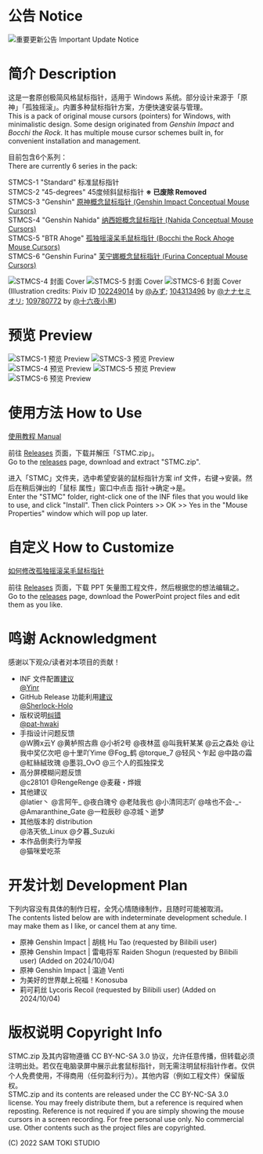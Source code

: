 # 公告 Notice

![重要更新公告 Important Update Notice](/HELP/Important%20Update%20Notice.png)

# 简介 Description

这是一套原创极简风格鼠标指针，适用于 Windows 系统。部分设计来源于「原神」「孤独摇滚」。内置多种鼠标指针方案，方便快速安装与管理。<br>
This is a pack of original mouse cursors (pointers) for Windows, with minimalistic design. Some design originated from *Genshin Impact* and *Bocchi the Rock*. It has multiple mouse cursor schemes built in, for convenient installation and management.

目前包含6个系列：<br>
There are currently 6 series in the pack:

STMCS-1 "Standard" 标准鼠标指针<br>
STMCS-2 "45-degrees" 45度倾斜鼠标指针 **※ 已废除 Removed**<br>
STMCS-3 "Genshin" [原神概念鼠标指针 (Genshin Impact Conceptual Mouse Cursors)](https://bilibili.com/video/BV1WW4y1x7ZY)<br>
STMCS-4 "Genshin Nahida" [纳西妲概念鼠标指针 (Nahida Conceptual Mouse Cursors)](https://bilibili.com/video/BV1Rt4y1K7Z8)<br>
STMCS-5 "BTR Ahoge" [孤独摇滚呆毛鼠标指针 (Bocchi the Rock Ahoge Mouse Cursors)](https://bilibili.com/video/BV1ke4y1F7ge)<br>
STMCS-6 "Genshin Furina" [芙宁娜概念鼠标指针 (Furina Conceptual Mouse Cursors)](https://bilibili.com/video/BV1im4y1H7Xg)

![STMCS-4 封面 Cover](/PREVIEW/STMCS-4%20封面%20Cover.png)
![STMCS-5 封面 Cover](/PREVIEW/STMCS-5%20封面%20Cover.png)
![STMCS-6 封面 Cover](/PREVIEW/STMCS-6%20封面%20Cover.png)
(Illustration credits: Pixiv ID [102249014](https://pixiv.net/en/artworks/102249014) by [@みず](https://pixiv.net/en/users/52273132); [104313496](https://pixiv.net/en/artworks/104313496) by [@ナナセミオリ](https://pixiv.net/en/users/739284); [109780772](https://pixiv.net/en/artworks/109780772) by [@十六夜小黑](https://pixiv.net/en/users/11976613))

# 预览 Preview

![STMCS-1 预览 Preview](/PREVIEW/STMCS-1%20预览%20Preview.png)
![STMCS-3 预览 Preview](/PREVIEW/STMCS-3%20预览%20Preview.png)
![STMCS-4 预览 Preview](/PREVIEW/STMCS-4%20预览%20Preview.png)
![STMCS-5 预览 Preview](/PREVIEW/STMCS-5%20预览%20Preview.png)
![STMCS-6 预览 Preview](/PREVIEW/STMCS-6%20预览%20Preview.png)

# 使用方法 How to Use

[使用教程 Manual](/HELP/使用教程%20Manual.pdf)

前往 [Releases](https://github.com/SamToki/Sam-Toki-Mouse-Cursors/releases/latest) 页面，下载并解压「STMC.zip」。<br>
Go to the [releases](https://github.com/SamToki/Sam-Toki-Mouse-Cursors/releases/latest) page, download and extract "STMC.zip".

进入「STMC」文件夹，选中希望安装的鼠标指针方案 inf 文件，右键→安装。然后在稍后弹出的「鼠标 属性」窗口中点击 指针→确定→是。<br>
Enter the "STMC" folder, right-click one of the INF files that you would like to use, and click "Install". Then click Pointers >> OK >> Yes in the "Mouse Properties" window which will pop up later.

# 自定义 How to Customize

[如何修改孤独摇滚呆毛鼠标指针](https://bilibili.com/video/BV1BD4y137dh)

前往 [Releases](https://github.com/SamToki/Sam-Toki-Mouse-Cursors/releases/latest) 页面，下载 PPT 矢量图工程文件，然后根据您的想法编辑之。<br>
Go to the [releases](https://github.com/SamToki/Sam-Toki-Mouse-Cursors/releases/latest) page, download the PowerPoint project files and edit them as you like.

# 鸣谢 Acknowledgment

感谢以下观众/读者对本项目的贡献！

- INF 文件配置[建议](https://github.com/SamToki/Sam-Toki-Mouse-Cursors/issues/1)<br>[@Yinr](https://github.com/Yinr)
- GitHub Release 功能利用[建议](https://github.com/SamToki/Sam-Toki-Mouse-Cursors/issues/3)<br>[@Sherlock-Holo](https://github.com/Sherlock-Holo)
- 版权说明[纠错](https://github.com/SamToki/Sam-Toki-Mouse-Cursors/issues/4)<br>[@pat-hwaki](https://github.com/pat-hwaki)
- 手指设计问题反馈<br>@W腾x云Y @黄栌照古鼎 @小祈2号 @夜林蓝 @叫我轩某某 @云之森处 @让我中奖亿次吧 @十里吖Yime @Fog_鹤 @torque_7 @轻风丶乍起 @中路の霜 @紅絲絨玫瑰 @墨羽_OvO @三个人的孤独探戈
- 高分屏模糊问题反馈<br>@c28101 @RengeRenge @麦薐・烨娥
- 其他建议<br>@latier丶 @言阿午_ @夜白瑰兮 @老陆我也 @小清同志吖 @啥也不会-_- @Amaranthine_Gate @一粒辰砂 @凉城丶逝梦
- 其他版本的 distribution<br>@洛天依_Linux @夕暮_Suzuki
- 本作品倒卖行为举报<br>@猫咪爱吃茶

# 开发计划 Development Plan

下列内容没有具体的制作日程，全凭心情随缘制作，且随时可能被取消。<br>
The contents listed below are with indeterminate development schedule. I may make them as I like, or cancel them at any time.

- 原神 Genshin Impact | 胡桃 Hu Tao (requested by Bilibili user)
- 原神 Genshin Impact | 雷电将军 Raiden Shogun (requested by Bilibili user) (Added on 2024/10/04)
- 原神 Genshin Impact | 温迪 Venti
- 为美好的世界献上祝福！Konosuba
- 莉可莉丝 Lycoris Recoil (requested by Bilibili user) (Added on 2024/10/04)

# 版权说明 Copyright Info

STMC.zip 及其内容物遵循 CC BY-NC-SA 3.0 协议，允许任意传播，但转载必须注明出处。若仅在电脑录屏中展示此套鼠标指针，则无需注明鼠标指针作者。仅供个人免费使用，不得商用（任何盈利行为）。其他内容（例如工程文件）保留版权。<br>
STMC.zip and its contents are released under the CC BY-NC-SA 3.0 license. You may freely distribute them, but a reference is required when reposting. Reference is not required if you are simply showing the mouse cursors in a screen recording. For free personal use only. No commercial use. Other contents such as the project files are copyrighted.

(C) 2022 SAM TOKI STUDIO
